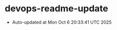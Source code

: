 # devops-readme-update
<!--START_SECTION:activity-->
- Auto-updated at Mon Oct  6 20:33:41 UTC 2025
<!--END_SECTION:activity-->
